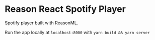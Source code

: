 # Reason React Spotify Player

Spotify player built with ReasonML.

Run the app locally at `localhost:8000` with `yarn build && yarn server`
